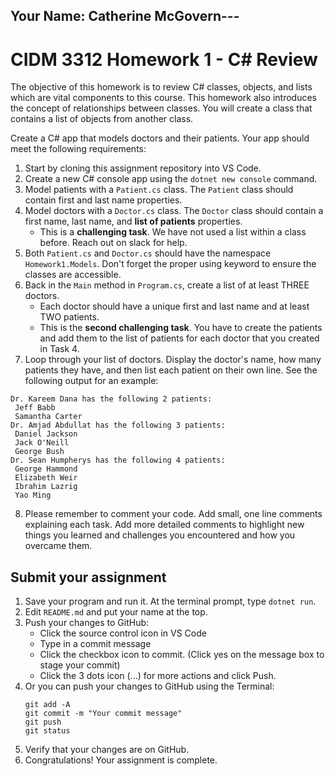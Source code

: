 ## Your Name: Catherine McGovern---

# CIDM 3312 Homework 1 - C# Review

The objective of this homework is to review C# classes, objects, and lists which are vital components to this course. This homework also introduces the concept of relationships between classes. You will create a class that contains a list of objects from another class.

Create a C# app that models doctors and their patients. Your app should meet the following requirements:

1. Start by cloning this assignment repository into VS Code.
2. Create a new C# console app using the `dotnet new console` command.
3. Model patients with a `Patient.cs` class. The `Patient` class should contain first and last name properties.
4. Model doctors with a `Doctor.cs` class. The `Doctor` class should contain a first name, last name, and **list of patients** properties.
   - This is a **challenging task**. We have not used a list within a class before. Reach out on slack for help.
5. Both `Patient.cs` and `Doctor.cs` should have the namespace `Homework1.Models`. Don't forget the proper using keyword to ensure the classes are accessible.
6. Back in the `Main` method in `Program.cs`, create a list of at least THREE doctors.
   - Each doctor should have a unique first and last name and at least TWO patients.
   - This is the **second challenging task**. You have to create the patients and add them to the list of patients for each doctor that you created in Task 4.
7. Loop through your list of doctors. Display the doctor's name, how many patients they have, and then list each patient on their own line. See the following output for an example:

```
Dr. Kareem Dana has the following 2 patients:
 Jeff Babb
 Samantha Carter
Dr. Amjad Abdullat has the following 3 patients:
 Daniel Jackson
 Jack O'Neill
 George Bush
Dr. Sean Humpherys has the following 4 patients:
 George Hammond
 Elizabeth Weir
 Ibrahim Lazrig
 Yao Ming
```

8. Please remember to comment your code. Add small, one line comments explaining each task. Add more detailed comments to highlight new things you learned and challenges you encountered and how you overcame them.

## Submit your assignment

1. Save your program and run it. At the terminal prompt, type `dotnet run`.
2. Edit `README.md` and put your name at the top.
3. Push your changes to GitHub:
   - Click the source control icon in VS Code
   - Type in a commit message
   - Click the checkbox icon to commit. (Click yes on the message box to stage your commit)
   - Click the 3 dots icon (...) for more actions and click Push.
4. Or you can push your changes to GitHub using the Terminal:
   ```
   git add -A
   git commit -m "Your commit message"
   git push
   git status
   ```
5. Verify that your changes are on GitHub.
6. Congratulations! Your assignment is complete.
